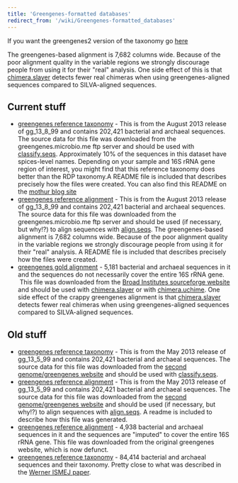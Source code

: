 ```yaml
---
title: 'Greengenes-formatted databases'
redirect_from: '/wiki/Greengenes-formatted_databases'
---
```


If you want the greengenes2 version of the taxonomy go [here](/wiki/geengenes2-formatted_databases)

The greengenes-based alignment is 7,682 columns wide. Because of the
poor alignment quality in the variable regions we strongly discourage
people from using it for their "real" analysis. One side effect of
this is that [chimera.slayer](/wiki/chimera.slayer) detects fewer
real chimeras when using greengenes-aligned sequences compared to
SILVA-aligned sequences.

## Current stuff

-   [greengenes reference
    taxonomy](https://mothur.org/w/images/6/68/Gg_13_8_99.taxonomy.tgz) -
    This is from the August 2013 release of gg\_13\_8\_99 and contains
    202,421 bacterial and archaeal sequences. The source data for this
    file was downloaded from the greengenes.microbio.me ftp server and
    should be used with [classify.seqs](/wiki/classify.seqs).
    Approximately 10% of the sequences in this dataset have spices-level
    names. Depending on your sample and 16S rRNA gene region of
    interest, you might find that this reference taxonomy does better
    than the RDP taxonomy.A README file is included that describes
    precisely how the files were created. You can also find this README
    on the [mothur blog
    site](/blog/2014/greengenes-v13_8_99-reference-files)
-   [greengenes reference
    alignment](https://mothur.org/w/images/1/19/Gg_13_8_99.refalign.tgz) -
    This is from the August 2013 release of gg\_13\_8\_99 and contains
    202,421 bacterial and archaeal sequences. The source data for this
    file was downloaded from the greengenes.microbio.me ftp server and
    should be used (if necessary, but why!?) to align sequences with
    [align.seqs](/wiki/align.seqs). The greengenes-based alignment
    is 7,682 columns wide. Because of the poor alignment quality in the
    variable regions we strongly discourage people from using it for
    their "real" analysis. A README file is included that describes
    precisely how the files were created.
-   [greengenes gold
    alignment](https://mothur.org/w/images/2/21/Greengenes.gold.alignment.zip) -
    5,181 bacterial and archaeal sequences in it and the sequences do
    not necessarily cover the entire 16S rRNA gene.  This file was
    downloaded from the [Broad Institutes sourceforge
    website](http://microbiomeutil.sourceforge.net) and should be used
    with [chimera.slayer](/wiki/chimera.slayer) or with
    [chimera.uchime](/wiki/chimera.uchime). One side effect of the
    crappy greengenes alignment is that
    [chimera.slayer](/wiki/chimera.slayer) detects fewer real
    chimeras when using greengenes-aligned sequences compared to
    SILVA-aligned sequences.

## Old stuff

-   [greengenes reference
    taxonomy](https://mothur.org/w/images/9/9d/Gg_13_5_99.taxonomy.tgz) -
    This is from the May 2013 release of gg\_13\_5\_99 and contains
    202,421 bacterial and archaeal sequences. The source data for this
    file was downloaded from the [second genome/greengenes
    website](https://greengenes.secondgenome.com) and should be used with
    [classify.seqs](/wiki/classify.seqs).
-   [greengenes reference
    alignment](https://mothur.org/w/images/c/cd/Gg_13_5_99.refalign.tgz) -
    This is from the May 2013 release of gg\_13\_5\_99 and contains
    202,421 bacterial and archaeal sequences. The source data for this
    file was downloaded from the [second genome/greengenes
    website](https://greengenes.secondgenome.com) and should be used (if
    necessary, but why!?) to align sequences with
    [align.seqs](/wiki/align.seqs). A readme is included to
    describe how this file was generated.
-   [greengenes reference
    alignment](https://mothur.org/w/images/7/72/Greengenes.alignment.zip) -
    4,938 bacterial and archaeal sequences in it and the sequences are
    "imputed" to cover the entire 16S rRNA gene. This file was
    downloaded from the original greengenes
    website, which is now defunct.
-   [greengenes reference
    taxonomy](https://mothur.org/w/images/1/16/Greengenes.tax.tgz) -
    84,414 bacterial and archaeal sequences and their taxonomy. Pretty
    close to what was described in the [Werner ISMEJ
    paper](https://www.ncbi.nlm.nih.gov/pubmed/21716311).
